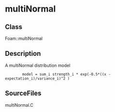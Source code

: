 # multiNormal 
## Class
Foam::multiNormal

## Description
A multiNormal distribution model

```
        model = sum_i strength_i * exp(-0.5*((x - expectation_i)/variance_i)^2 )
```


## SourceFiles
multiNormal.C

